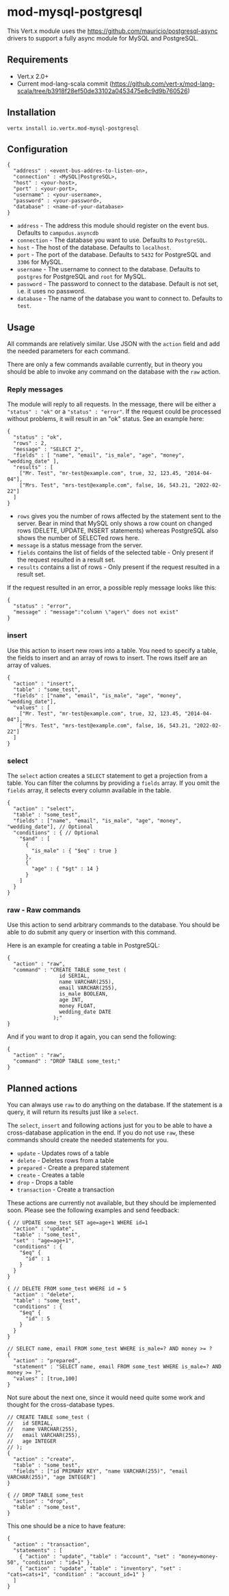 # mod-mysql-postgresql

This Vert.x module uses the https://github.com/mauricio/postgresql-async drivers to support a fully async module for MySQL and PostgreSQL.

## Requirements

* Vert.x 2.0+
* Current mod-lang-scala commit (https://github.com/vert-x/mod-lang-scala/tree/b3918f28ef50de33102a0453475e8c9d9b760526)

## Installation

`vertx install io.vertx.mod-mysql-postgresql`

## Configuration

    {
      "address" : <event-bus-addres-to-listen-on>,
      "connection" : <MySQL|PostgreSQL>,
      "host" : <your-host>,
      "port" : <your-port>,
      "username" : <your-username>,
      "password" : <your-password>,
      "database" : <name-of-your-database>
    }

* `address` - The address this module should register on the event bus. Defaults to `campudus.asyncdb`
* `connection` - The database you want to use. Defaults to `PostgreSQL`.
* `host` - The host of the database. Defaults to `localhost`.
* `port` - The port of the database. Defaults to `5432` for PostgreSQL and `3306` for MySQL.
* `username` - The username to connect to the database. Defaults to `postgres` for PostgreSQL and `root` for MySQL.
* `password` - The password to connect to the database. Default is not set, i.e. it uses no password.
* `database` - The name of the database you want to connect to. Defaults to `test`.


## Usage

All commands are relatively similar. Use JSON with the `action` field and add the needed parameters for each command.

There are only a few commands available currently, but in theory you should be able to invoke any command on the database with the `raw` action.

### Reply messages

The module will reply to all requests. In the message, there will be either a `"status" : "ok"` or a `"status" : "error"`. If the request could be processed without problems, it will result in an "ok" status. See an example here:

    {
      "status" : "ok",
      "rows" : 2,
      "message" : "SELECT 2",
      "fields" : [ "name", "email", "is_male", "age", "money", "wedding_date" ],
      "results" : [
        ["Mr. Test", "mr-test@example.com", true, 32, 123.45, "2014-04-04"],
        ["Mrs. Test", "mrs-test@example.com", false, 16, 543.21, "2022-02-22"]
      ]
    } 

* `rows` gives you the number of rows affected by the statement sent to the server. Bear in mind that MySQL only shows a row count on changed rows (DELETE, UPDATE, INSERT statements) whereas PostgreSQL also shows the number of SELECTed rows here.
* `message` is a status message from the server.
* `fields` contains the list of fields of the selected table - Only present if the request resulted in a result set.
* `results` contains a list of rows - Only present if the request resulted in a result set.

If the request resulted in an error, a possible reply message looks like this:

    {
      "status" : "error",
      "message" : "message":"column \"ager\" does not exist"
    }

### insert

Use this action to insert new rows into a table. You need to specify a table, the fields to insert and an array of rows to insert. The rows itself are an array of values.

    {
      "action" : "insert",
      "table" : "some_test",
      "fields" : ["name", "email", "is_male", "age", "money", "wedding_date"],
      "values" : [
        ["Mr. Test", "mr-test@example.com", true, 32, 123.45, "2014-04-04"],
        ["Mrs. Test", "mrs-test@example.com", false, 16, 543.21, "2022-02-22"]
      ]
    }

### select

The `select` action creates a `SELECT` statement to get a projection from a table. You can filter the columns by providing a `fields` array. If you omit the `fields` array, it selects every column available in the table.

    {
      "action" : "select",
      "table" : "some_test",
      "fields" : ["name", "email", "is_male", "age", "money", "wedding_date"], // Optional
      "conditions" : { // Optional
        "$and" : [
          {
            "is_male" : { "$eq" : true }
          },
          {
            "age" : { "$gt" : 14 }
          }
        ]
      }
    }

### raw - Raw commands

Use this action to send arbitrary commands to the database. You should be able to do submit any query or insertion with this command. 

Here is an example for creating a table in PostgreSQL:

    {
      "action" : "raw",
      "command" : "CREATE TABLE some_test (
                     id SERIAL,
                     name VARCHAR(255),
                     email VARCHAR(255),
                     is_male BOOLEAN,
                     age INT,
                     money FLOAT,
                     wedding_date DATE
                   );"
    }

And if you want to drop it again, you can send the following:

    {
      "action" : "raw",
      "command" : "DROP TABLE some_test;"
    }

## Planned actions

You can always use `raw` to do anything on the database. If the statement is a query, it will return its results just like a `select`.

The `select`, `insert` and following actions just for you to be able to have a cross-database application in the end. If you do not use `raw`, these commands should create the needed statements for you.

* `update` - Updates rows of a table
* `delete` - Deletes rows from a table
* `prepared` - Create a prepared statement
* `create` - Creates a table
* `drop` - Drops a table
* `transaction` - Create a transaction

These actions are currently not available, but they should be implemented soon. Please see the following examples and send feedback:

    { // UPDATE some_test SET age=age+1 WHERE id=1
      "action" : "update",
      "table" : "some_test",
      "set" : "age=age+1",
      "conditions" : {
        "$eq" {
          "id" : 1
        }
      }
    }

    { // DELETE FROM some_test WHERE id = 5
      "action" : "delete",
      "table" : "some_test",
      "conditions" : {
        "$eq" {
          "id" : 5
        }
      }
    }

    // SELECT name, email FROM some_test WHERE is_male=? AND money >= ?
    {
      "action" : "prepared",
      "statement" : "SELECT name, email FROM some_test WHERE is_male=? AND money >= ?",
      "values" : [true,100]
    }

Not sure about the next one, since it would need quite some work and thought for the cross-database types.

    // CREATE TABLE some_test (
    //   id SERIAL,
    //   name VARCHAR(255),
    //   email VARCHAR(255),
    //   age INTEGER
    // );
    { 
      "action" : "create",
      "table" : "some_test",
      "fields" : ["id PRIMARY KEY", "name VARCHAR(255)", "email VARCHAR(255)", "age INTEGER"]
    }

    { // DROP TABLE some_test
      "action" : "drop",
      "table" : "some_test",
    }

This one should be a nice to have feature:

    {
      "action" : "transaction",
      "statements" : [
        { "action" : "update", "table" : "account", "set" : "money=money-50", "condition" : "id=1" },
        { "action" : "update", "table" : "inventory", "set" : "cats=cats+1", "condition" : "account_id=1" }
      ]
    }
